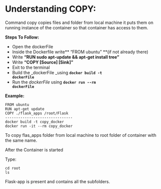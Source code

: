 # Understanding COPY:

Command copy copies files and folder from local machine it puts them on running instance of the container so that container has access to them.

**Steps To Follow:**



*   Open the dockerFile
*   Inside the Dockerfile write** “FROM ubuntu” **(if not already there)
*   Write **“RUN sudo apt-update && apt-get install tree”**
*   Write **“COPY [Source] [Sink]”**
*   Exit to the terminal 
*   Build the _dockerFile _using **<code>docker build -t dockerFile</code>**
*   Run the <em>dockerFile</em> using <strong><code>docker run --rm dockerFile</code></strong>

<strong>Example:</strong>


```
FROM ubuntu
RUN apt-get update
COPY ./flask_apps /root/Flask
-------------------------------
docker build -t copy_docker
docker run -it --rm copy_docker
```


To copy flas_apps folder from local machine to root folder of container with the same name.

After the Container is started

Type: 


```
cd root
ls 
```


Flask-app is present and contains all the subfolders.
